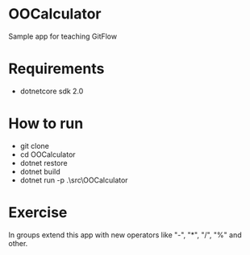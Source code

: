 # OOCalculator
Sample app for teaching GitFlow

# Requirements
- dotnetcore sdk 2.0

# How to run
- git clone <this respository url>
- cd OOCalculator
- dotnet restore
- dotnet build
- dotnet run -p .\src\OOCalculator

# Exercise
In groups extend this app with new operators like "-", "*", "/", "%" and other. 
